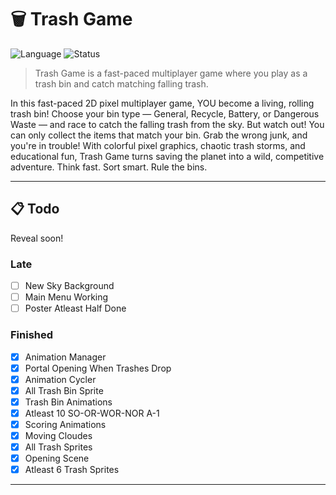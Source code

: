 # 🗑️ Trash Game

![Language](https://img.shields.io/badge/language-Python-blue?logo=python)
![Status](https://img.shields.io/badge/status-WIP-yellow)

> Trash Game is a fast-paced multiplayer game where you play as a trash bin and catch matching falling trash.

In this fast-paced 2D pixel multiplayer game, YOU become a living, rolling trash bin! Choose your bin type — General, Recycle, Battery, or Dangerous Waste — and race to catch the falling trash from the sky. But watch out! You can only collect the items that match your bin. Grab the wrong junk, and you're in trouble! With colorful pixel graphics, chaotic trash storms, and educational fun, Trash Game turns saving the planet into a wild, competitive adventure.
Think fast. Sort smart. Rule the bins.

---

## 📋 Todo

Reveal soon!

### Late

- [ ] New Sky Background
- [ ] Main Menu Working
- [ ] Poster Atleast Half Done
      
### Finished

- [x] Animation Manager
- [x] Portal Opening When Trashes Drop
- [x] Animation Cycler
- [x] All Trash Bin Sprite
- [x] Trash Bin Animations
- [x] Atleast 10 SO-OR-WOR-NOR A-1
- [x] Scoring Animations
- [x] Moving Cloudes
- [x] All Trash Sprites
- [x] Opening Scene
- [x] Atleast 6 Trash Sprites

---
